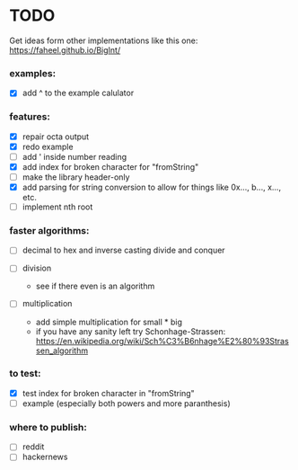 # TODO

Get ideas form other implementations like this one: https://faheel.github.io/BigInt/

### examples:

- [x] add ^ to the example calulator

### features:

- [x] repair octa output
- [x] redo example
- [ ] add ' inside number reading
- [x] add index for broken character for "fromString"
- [ ] make the library header-only
- [x] add parsing for string conversion to allow for things like 0x..., b..., x..., etc.
- [ ] implement nth root

### faster algorithms:

- [ ] decimal to hex and inverse casting
  divide and conquer
- [ ] division

    - see if there even is an algorithm

- [ ] multiplication

    - add simple multiplication for small * big
    - if you have any sanity left try
      Schonhage-Strassen: https://en.wikipedia.org/wiki/Sch%C3%B6nhage%E2%80%93Strassen_algorithm

### to test:

- [x] test index for broken character in "fromString"
- [ ] example (especially both powers and more paranthesis)

### where to publish:

- [ ] reddit
- [ ] hackernews